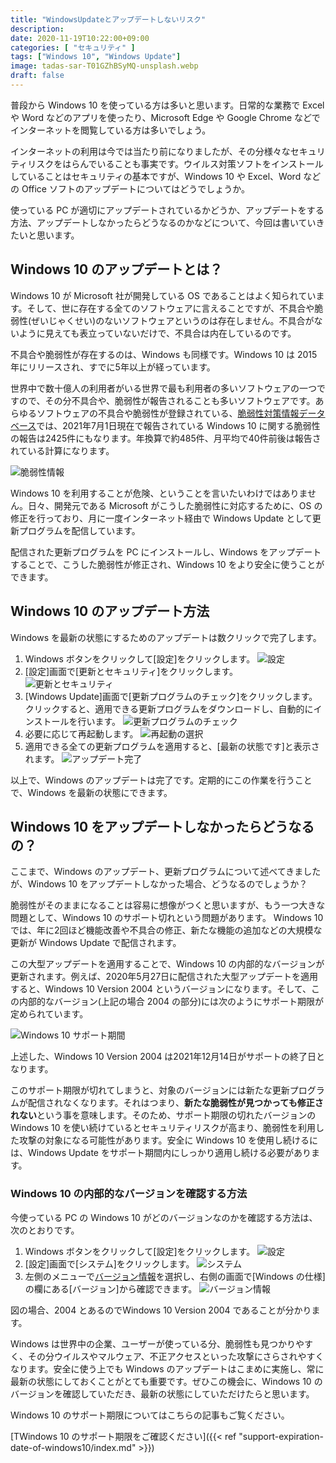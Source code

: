 ```yaml
---
title: "WindowsUpdateとアップデートしないリスク"
description: 
date: 2020-11-19T10:22:00+09:00
categories: [ "セキュリティ" ]
tags: ["Windows 10", "Windows Update"]
image: tadas-sar-T01GZhBSyMQ-unsplash.webp
draft: false
---
```

普段から Windows 10 を使っている方は多いと思います。日常的な業務で Excel や Word などのアプリを使ったり、Microsoft Edge や Google Chrome などでインターネットを閲覧している方は多いでしょう。

インターネットの利用は今では当たり前になりましたが、その分様々なセキュリティリスクをはらんでいることも事実です。ウイルス対策ソフトをインストールしていることはセキュリティの基本ですが、Windows 10 や Excel、Word などの Office ソフトのアップデートについてはどうでしょうか。

使っている PC が適切にアップデートされているかどうか、アップデートをする方法、アップデートしなかったらどうなるのかなどについて、今回は書いていきたいと思います。

## Windows 10 のアップデートとは？
Windows 10 が Microsoft 社が開発している OS であることはよく知られています。そして、世に存在する全てのソフトウェアに言えることですが、不具合や脆弱性(ぜいじゃくせい)のないソフトウェアというのは存在しません。不具合がないように見えても表立っていないだけで、不具合は内在しているのです。

不具合や脆弱性が存在するのは、Windows も同様です。Windows 10 は 2015 年にリリースされ、すでに5年以上が経っています。

世界中で数十億人の利用者がいる世界で最も利用者の多いソフトウェアの一つですので、その分不具合や、脆弱性が報告されることも多いソフトウェアです。あらゆるソフトウェアの不具合や脆弱性が登録されている、[脆弱性対策情報データベース](https://jvndb.jvn.jp/)では、2021年7月1日現在で報告されている Windows 10 に関する脆弱性の報告は2425件にもなります。年換算で約485件、月平均で40件前後は報告されている計算になります。

![脆弱性情報](脆弱性情報.webp)

Windows 10 を利用することが危険、ということを言いたいわけではありません。日々、開発元である Microsoft がこうした脆弱性に対応するために、OS の修正を行っており、月に一度インターネット経由で Windows Update として更新プログラムを配信しています。

配信された更新プログラムを PC にインストールし、Windows をアップデートすることで、こうした脆弱性が修正され、Windows 10 をより安全に使うことができます。

## Windows 10 のアップデート方法
Windows を最新の状態にするためのアップデートは数クリックで完了します。

1. Windows ボタンをクリックして[設定]をクリックします。
   ![設定](設定.webp)
2. [設定]画面で[更新とセキュリティ]をクリックします。
   ![更新とセキュリティ](更新とセキュリティ.webp)
3. [Windows Update]画面で[更新プログラムのチェック]をクリックします。　クリックすると、適用できる更新プログラムをダウンロードし、自動的にインストールを行います。
   ![更新プログラムのチェック](更新プログラムのチェック.webp)
4. 必要に応じて再起動します。
   ![再起動の選択](再起動の選択.webp)
5. 適用できる全ての更新プログラムを適用すると、[最新の状態です]と表示されます。
   ![アップデート完了](アップデート完了.webp)

以上で、Windows のアップデートは完了です。定期的にこの作業を行うことで、Windows を最新の状態にできます。

## Windows 10 をアップデートしなかったらどうなるの？
ここまで、Windows のアップデート、更新プログラムについて述べてきましたが、Windows 10 をアップデートしなかった場合、どうなるのでしょうか？

脆弱性がそのままになることは容易に想像がつくと思いますが、もう一つ大きな問題として、Windows 10 のサポート切れという問題があります。
Windows 10 では、年に2回ほど機能改善や不具合の修正、新たな機能の追加などの大規模な更新が Windows Update で配信されます。

この大型アップデートを適用することで、Windows 10 の内部的なバージョンが更新されます。例えば、2020年5月27日に配信された大型アップデートを適用すると、Windows 10 Version 2004 というバージョンになります。そして、この内部的なバージョン(上記の場合 2004 の部分)には次のようにサポート期限が定められています。

![Windows 10 サポート期間](Windows10のサポート期間.webp)

上述した、Windows 10 Version 2004 は2021年12月14日がサポートの終了日となります。

このサポート期限が切れてしまうと、対象のバージョンには新たな更新プログラムが配信されなくなります。それはつまり、**新たな脆弱性が見つかっても修正されない**という事を意味します。そのため、サポート期限の切れたバージョンの Windows 10 を使い続けているとセキュリティリスクが高まり、脆弱性を利用した攻撃の対象になる可能性があります。安全に Windows 10 を使用し続けるには、Windows Update をサポート期間内にしっかり適用し続ける必要があります。

### Windows 10 の内部的なバージョンを確認する方法
今使っている PC の Windows 10 がどのバージョンなのかを確認する方法は、次のとおりです。

1. Windows ボタンをクリックして[設定]をクリックします。
   ![設定](設定.webp)
2. [設定]画面で[システム]をクリックします。
   ![システム](システム.webp)
3. 左側のメニューで[バージョン情報](一番下にあります)を選択し、右側の画面で[Windows の仕様]の欄にある[バージョン]から確認できます。
   ![バージョン情報](バージョン情報.webp)

図の場合、2004 とあるのでWindows 10 Version 2004 であることが分かります。

Windows は世界中の企業、ユーザーが使っている分、脆弱性も見つかりやすく、その分ウイルスやマルウェア、不正アクセスといった攻撃にさらされやすくなります。安全に使う上でも Windows のアップデートはこまめに実施し、常に最新の状態にしておくことがとても重要です。ぜひこの機会に、Windows 10 のバージョンを確認していただき、最新の状態にしていただけたらと思います。

Windows 10 のサポート期限についてはこちらの記事もご覧ください。

[TWindows 10 のサポート期限をご確認ください]({{< ref "support-expiration-date-of-windows10/index.md" >}})
